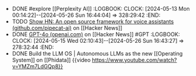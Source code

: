 - DONE #explore [[Perplexity AI]]
  :LOGBOOK:
  CLOCK: [2024-05-13 Mon 00:14:22]--[2024-05-26 Sun 16:44:04] =>  328:29:42
  :END:
- TODO [Show HN: An open source framework for voice assistants (github.com/pipecat-ai)](https://news.ycombinator.com/item?id=40345696) on [[Hacker News]]
- DONE [GPT-4o (openai.com)](https://news.ycombinator.com/item?id=40345775) on [[Hacker News]] #GPT
  :LOGBOOK:
  CLOCK: [2024-05-15 Wed 02:10:43]--[2024-05-26 Sun 16:43:27] =>  278:32:44
  :END:
- DONE Build the LLM OS | Autonomous LLMs as the new [[Operating System]] on [[Phidata]]
  {{video https://www.youtube.com/watch?v=YMZm7LdGQp8}}